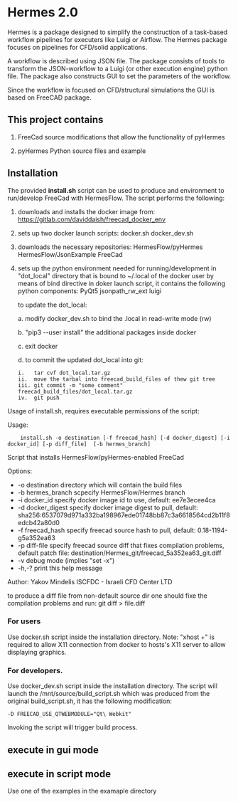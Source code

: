 # Hermes 2.0

Hermes is a package designed to simplify the construction of a task-based workflow pipelines for executers like 
Luigi or Airflow. The Hermes package focuses on pipelines for CFD/solid applications.

A workflow is described using JSON file. The package consists of tools to transform the JSON-workflow 
to a Luigi (or other execution engine) python file. 
The package also constructs GUI to set the parameters of the workflow. 

Since the workflow is focused on CFD/structural simulations the GUI is based on FreeCAD package. 


## This project contains
1. FreeCad source modifications that allow the functionality of pyHermes

2. pyHermes Python source files and example

## Installation

The provided **install.sh** script can be used to produce and environment to run/develop FreeCad with HermesFlow.
The script performs the following:

1. downloads and installs the docker image from:
    https://gitlab.com/daviddaish/freecad_docker_env 

2. sets up two docker launch scripts:
    docker.sh
    docker_dev.sh

 
3. downloads  the necessary repositories:
    HermesFlow/pyHermes
    HermesFlow/JsonExample
    FreeCad

4. sets up the python environment needed for running/development in "dot_local" directory that is bound to ~/.local of the docker user by means of bind directive in doker launch script, it contains the following python components:
    PyQt5
    jsonpath_rw_ext
    luigi

   to update the dot_local: 
   
   a. modify docker_dev.sh to bind the .local in read-write mode (rw)

   b. "pip3 --user install" the additional packages inside docker
   
   c. exit docker
   
   d. to commit the updated dot_local into git:
   
       i.   tar cvf dot_local.tar.gz
       ii.  move the tarbal into freecad_build_files of thew git tree
       iii. git commit -m "some comment" freecad_build_files/dot_local.tar.gz
       iv.  git push



Usage of install.sh, requires executable permissions of the script:


Usage:
```
    install.sh -o destination [-f freecad_hash] [-d docker_digest] [-i docker_id] [-p diff_file]  [-b hermes_branch]
```

Script that installs HermesFlow/pyHermes-enabled FreeCad

Options:
-    -o destination          directory which will contain the build files
-    -b hermes_branch        scpecify HermesFlow/Hermes branch
-    -i docker_id            specify docker image id to use, default: ee7e3ecee4ca
-    -d docker_digest        specify docker image digest to pull, default: sha256:6537079d971a332ba198967ede01748bb87c3a6618564cd2b11f8edcb42a80d0
-    -f freecad_hash         specify freecad source hash to pull, default: 0.18-1194-g5a352ea63
-    -p diff-file            specify freecad source diff that fixes compilation problems, default patch file: destination/Hermes_git/freecad_5a352ea63_git.diff
-    -v                      debug mode (implies "set -x")
-    -h,-?                   print this help message

Author: Yakov Mindelis
ISCFDC - Israeli CFD Center LTD

        
to produce a diff file from non-default source dir one should fixe the compilation problems and run:
    git diff > file.diff

### For users 

Use docker.sh script inside the installation directory. Note: "xhost +"  is required to allow X11 connection from docker to hosts's X11 server to allow displaying graphics. 

### For developers. 

Use docker_dev.sh script inside the installation directory. The script will launch the /mnt/source/build_script.sh which was produced from the original build_script.sh, it has the following modification:

    -D FREECAD_USE_QTWEBMODULE="Qt\ Webkit" 

Invoking the script will trigger build process. 

## execute in gui mode


## execute in script mode

Use one of the examples in the examaple directory


